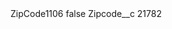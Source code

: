 <?xml version="1.0" encoding="UTF-8"?>
<CustomMetadata xmlns="http://soap.sforce.com/2006/04/metadata" xmlns:xsi="http://www.w3.org/2001/XMLSchema-instance" xmlns:xsd="http://www.w3.org/2001/XMLSchema">
    <label>ZipCode1106</label>
    <protected>false</protected>
    <values>
        <field>Zipcode__c</field>
        <value xsi:type="xsd:string">21782</value>
    </values>
</CustomMetadata>
